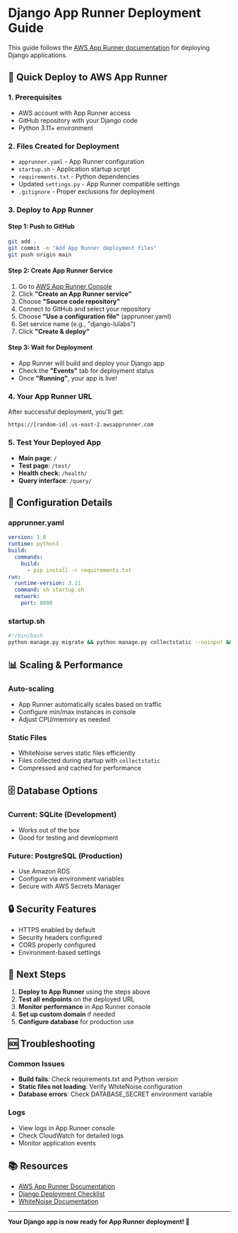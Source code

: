 # Django App Runner Deployment Guide

This guide follows the [AWS App Runner documentation](https://aws.amazon.com/blogs/containers/deploy-and-scale-django-applications-on-aws-app-runner/) for deploying Django applications.

## 🚀 **Quick Deploy to AWS App Runner**

### **1. Prerequisites**
- AWS account with App Runner access
- GitHub repository with your Django code
- Python 3.11+ environment

### **2. Files Created for Deployment**
- `apprunner.yaml` - App Runner configuration
- `startup.sh` - Application startup script
- `requirements.txt` - Python dependencies
- Updated `settings.py` - App Runner compatible settings
- `.gitignore` - Proper exclusions for deployment

### **3. Deploy to App Runner**

#### **Step 1: Push to GitHub**
```bash
git add .
git commit -m "Add App Runner deployment files"
git push origin main
```

#### **Step 2: Create App Runner Service**
1. Go to [AWS App Runner Console](https://console.aws.amazon.com/apprunner/)
2. Click **"Create an App Runner service"**
3. Choose **"Source code repository"**
4. Connect to GitHub and select your repository
5. Choose **"Use a configuration file"** (apprunner.yaml)
6. Set service name (e.g., "django-lulabs")
7. Click **"Create & deploy"**

#### **Step 3: Wait for Deployment**
- App Runner will build and deploy your Django app
- Check the **"Events"** tab for deployment status
- Once **"Running"**, your app is live!

### **4. Your App Runner URL**
After successful deployment, you'll get:
```
https://[random-id].us-east-2.awsapprunner.com
```

### **5. Test Your Deployed App**
- **Main page**: `/`
- **Test page**: `/test/`
- **Health check**: `/health/`
- **Query interface**: `/query/`

## 🔧 **Configuration Details**

### **apprunner.yaml**
```yaml
version: 1.0
runtime: python3
build:
  commands:
    build:
      - pip install -r requirements.txt
run:
  runtime-version: 3.11
  command: sh startup.sh
  network:
    port: 8000
```

### **startup.sh**
```bash
#!/bin/bash
python manage.py migrate && python manage.py collectstatic --noinput && gunicorn --workers 2 api_website.wsgi:application --bind 0.0.0.0:8000
```

## 📊 **Scaling & Performance**

### **Auto-scaling**
- App Runner automatically scales based on traffic
- Configure min/max instances in console
- Adjust CPU/memory as needed

### **Static Files**
- WhiteNoise serves static files efficiently
- Files collected during startup with `collectstatic`
- Compressed and cached for performance

## 🗄️ **Database Options**

### **Current: SQLite (Development)**
- Works out of the box
- Good for testing and development

### **Future: PostgreSQL (Production)**
- Use Amazon RDS
- Configure via environment variables
- Secure with AWS Secrets Manager

## 🔒 **Security Features**

- HTTPS enabled by default
- Security headers configured
- CORS properly configured
- Environment-based settings

## 📝 **Next Steps**

1. **Deploy to App Runner** using the steps above
2. **Test all endpoints** on the deployed URL
3. **Monitor performance** in App Runner console
4. **Set up custom domain** if needed
5. **Configure database** for production use

## 🆘 **Troubleshooting**

### **Common Issues**
- **Build fails**: Check requirements.txt and Python version
- **Static files not loading**: Verify WhiteNoise configuration
- **Database errors**: Check DATABASE_SECRET environment variable

### **Logs**
- View logs in App Runner console
- Check CloudWatch for detailed logs
- Monitor application events

## 📚 **Resources**

- [AWS App Runner Documentation](https://docs.aws.amazon.com/apprunner/)
- [Django Deployment Checklist](https://docs.djangoproject.com/en/4.2/howto/deployment/checklist/)
- [WhiteNoise Documentation](https://whitenoise.readthedocs.io/)

---

**Your Django app is now ready for App Runner deployment! 🎉**
